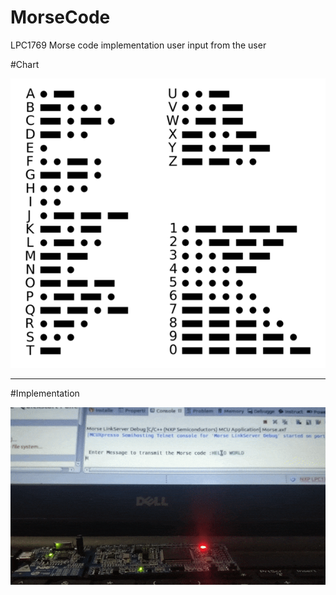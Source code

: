 # MorseCode
LPC1769 Morse code implementation
user input from the user

#Chart

![](images/morse-chart_grande.png)

---------------------------------------------------------------------------------------

#Implementation


![](images/MORSE.gif)

